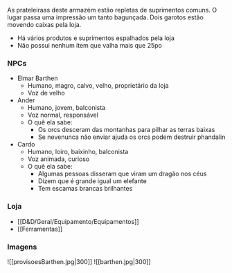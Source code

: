 As prateleiraas deste armazém estão repletas de suprimentos comuns. O lugar passa uma impressão um tanto bagunçada. Dois garotos estão movendo caixas pela loja.

- Há vários produtos e suprimentos espalhados pela loja
- Não possui nenhum item que valha mais que 25po

### NPCs
- Elmar Barthen
	- Humano, magro, calvo, velho, proprietário da loja
	- Voz de velho
- Ander
	- Humano, jovem, balconista
	- Voz normal, responsável
	- O quê ela sabe:
		- Os orcs desceram das montanhas para pilhar as terras baixas
		- Se nevenunca não enviar ajuda os orcs podem destruir phandalin
- Cardo
	- Humano, loiro, baixinho, balconista
	- Voz animada, curioso
	- O quê ela sabe:
		- Algumas pessoas disseram que viram um dragão nos céus
		- Dizem que é grande igual um elefante
		- Tem escamas brancas brilhantes

### Loja
- [[D&D/Geral/Equipamento/Equipamentos]]
- [[Ferramentas]]

### Imagens

![[provisoesBarthen.jpg|300]]
![[barthen.jpg|300]]
